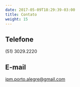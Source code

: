```yaml
---
date: 2017-05-09T18:29:39-03:00
title: Contato
weight: 15
---
```


## Telefone

(51) 3029.2220

## E-mail

[ipm.porto.alegre@gmail.com](mailto:ipm.porto.alegre@gmail.com)
